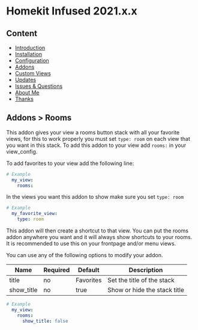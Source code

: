 # Homekit Infused 2021.x.x

## Content
- [Introduction](../index.md)
- [Installation](../installation.md)
- [Configuration](../configuration.md)
- [Addons](../addons.md)
- [Custom Views](../custom_views.md)
- [Updates](../updates.md)
- [Issues & Questions](../issues.md)
- [About Me](../about.md)
- [Thanks](../thanks.md)

## Addons > Rooms

This addon gives your view a rooms button stack with all your favorite views, for this to work properly you must set `type: room` on each view that you want in this stack.
To add this addon to your view add `rooms:` in your view_config.

To add favorites to your view add the following line:

```yaml
# Example
  my_view:
    rooms:
```

In the views you want this addon to show make sure you set `type: room`

```yaml
# Example
  my_favorite_view:
    type: room
```
This addon will then create a shortcut to that view. You can put the rooms addon anywhere you want and it will always show shortcuts to your rooms. It is recommended to use this on your frontpage and/or menu views.

You can use any of the following options to modify your addon.

| Name | Required | Default | Description |
|----------------------------------|-------------|----------------------|-----------------------------------------------------------------------------------------------------------------------------------------------------------------------------------|
| title | no | Favorites | Set the title of the stack |
| show_title | no | true | Show or hide the stack title |

```yaml
# Example
  my_view:
    rooms:
      show_title: false
```